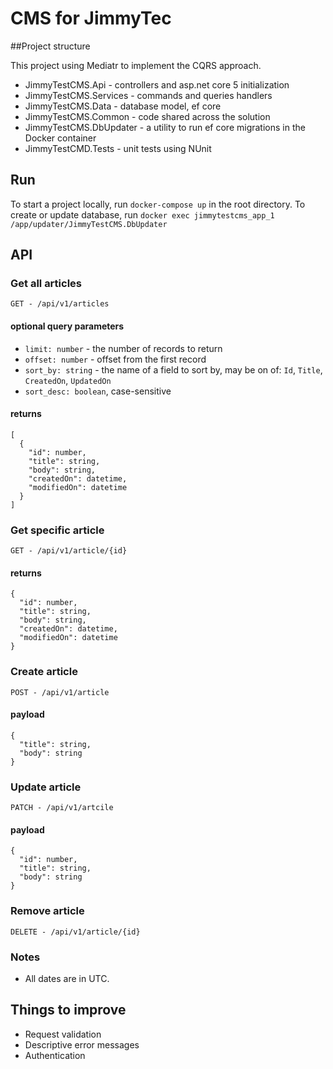 # CMS for JimmyTec

##Project structure

This project using Mediatr to implement the CQRS approach.

 - JimmyTestCMS.Api - controllers and asp.net core 5 initialization
 - JimmyTestCMS.Services - commands and queries handlers
 - JimmyTestCMS.Data - database model, ef core
 - JimmyTestCMS.Common - code shared across the solution
 - JimmyTestCMS.DbUpdater - a utility to run ef core migrations in the Docker container
 - JimmyTestCMD.Tests - unit tests using NUnit

## Run

To start a project locally, run `docker-compose up` in the root directory. To create or update database,
run `docker exec jimmytestcms_app_1 /app/updater/JimmyTestCMS.DbUpdater`

## API

### Get all articles

`GET - /api/v1/articles`

#### optional query parameters

- `limit: number` - the number of records to return
- `offset: number` - offset from the first record
- `sort_by: string` - the name of a field to sort by, may be on of: `Id`, `Title`, `CreatedOn`, `UpdatedOn`
- `sort_desc: boolean`, case-sensitive

#### returns

```
[
  {
    "id": number,
    "title": string,
    "body": string,
    "createdOn": datetime,
    "modifiedOn": datetime
  }
]
```

### Get specific article

`GET - /api/v1/article/{id}`

#### returns

```
{
  "id": number,
  "title": string,
  "body": string,
  "createdOn": datetime,
  "modifiedOn": datetime
}
```

### Create article

`POST - /api/v1/article`

#### payload

```
{
  "title": string,
  "body": string
}
```

### Update article

`PATCH - /api/v1/artcile`

#### payload

```
{
  "id": number,
  "title": string,
  "body": string
}
```

### Remove article

`DELETE - /api/v1/article/{id}`

### Notes

- All dates are in UTC. 
 
## Things to improve
 - Request validation
 - Descriptive error messages
 - Authentication
